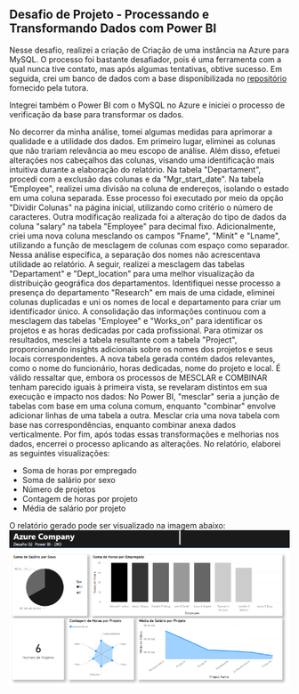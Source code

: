 ## Desafio de Projeto - Processando e Transformando Dados com Power BI 

Nesse desafio, realizei a criação de Criação de uma instância na Azure para MySQL. O processo foi bastante desafiador, pois é uma ferramenta com a qual nunca tive contato, mas após algumas tentativas, obtive sucesso. 
Em seguida, crei um banco de dados com a base disponibilizada no [repositório](https://github.com/julianazanelatto/power_bi_analyst/tree/main/M%C3%B3dulo%203/Desafio%20de%20Projeto) fornecido pela tutora.

Integrei também o Power BI com o MySQL no Azure e iniciei o processo de verificação da base para transformar os dados.

No decorrer da minha análise, tomei algumas medidas para aprimorar a qualidade e a utilidade dos dados. Em primeiro lugar, eliminei as colunas que não trariam relevância ao meu escopo de análise. Além disso, efetuei alterações nos cabeçalhos das colunas, visando uma identificação mais intuitiva durante a elaboração do relatório.
Na tabela "Departament", procedi com a exclusão das colunas e da "Mgr_start_date". Na tabela "Employee", realizei uma divisão na coluna de endereços, isolando o estado em uma coluna separada. Esse processo foi executado por meio da opção "Dividir Colunas" na página inicial, utilizando como critério o número de caracteres.
Outra modificação realizada foi a alteração do tipo de dados da coluna "salary" na tabela "Employee" para decimal fixo. Adicionalmente, criei uma nova coluna mesclando os campos "Fname", "Minit" e "Lname", utilizando a função de mesclagem de colunas com espaço como separador. Nessa análise específica, a separação dos nomes não acrescentava utilidade ao relatório.
A seguir, realizei a mesclagem das tabelas "Departament" e "Dept_location" para uma melhor visualização da distribuição geográfica dos departamentos. Identifiquei nesse processo a presença do departamento "Research" em mais de uma cidade, eliminei colunas duplicadas e uni os nomes de local e departamento para criar um identificador único.
A consolidação das informações continuou com a mesclagem das tabelas "Employee" e "Works_on" para identificar os projetos e as horas dedicadas por cada profissional. Para otimizar os resultados, mesclei a tabela resultante com a tabela "Project", proporcionando insights adicionais sobre os nomes dos projetos e seus locais correspondentes. A nova tabela gerada contém dados relevantes, como o nome do funcionário, horas dedicadas, nome do projeto e local.
É válido ressaltar que, embora os processos de MESCLAR e COMBINAR tenham parecido iguais à primeira vista, se revelaram distintos em sua execução e impacto nos dados:
No Power BI, "mesclar" seria a junção de tabelas com base em uma coluna comum, enquanto "combinar" envolve adicionar linhas de uma tabela a outra. Mesclar cria uma nova tabela com base nas correspondências, enquanto combinar anexa dados verticalmente. 
Por fim, após todas essas transformações e melhorias nos dados, encerrei o processo aplicando as alterações. No relatório, elaborei as seguintes visualizações:

- Soma de horas por empregado
- Soma de salário por sexo
- Número de projetos
- Contagem de horas por projeto
- Média de salário por projeto
  
O relatório gerado pode ser visualizado na imagem abaixo:
![Relatório Azure Company](desafio-02.png)
